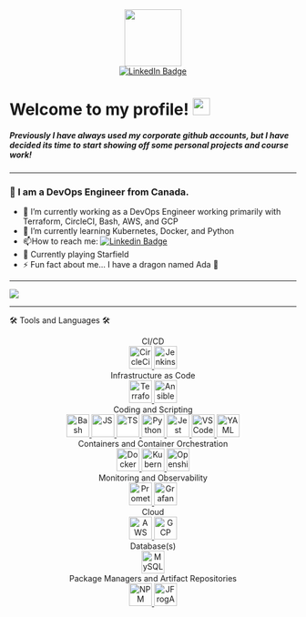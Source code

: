 <div id="header" align="center">
<img src="https://media.giphy.com/media/4xG3FzauZFmUNMcTLy/giphy.gif" width="100"/>
</div>

<div id="badges" align="center">
<a href="https://www.linkedin.com/in/nicolegarrow/">
  <img src="https://img.shields.io/badge/LinkedIn-blue?style=for-the-badge&logo=linkedin&logoColor=white" alt="LinkedIn Badge"/>
  </a>
</div>
<div id="profileViews" align="center">
<img src="https://komarev.com/ghpvc/?username=Garrowni&style=flat-square&color=blue" alt=""/>
</div>
<h1>
  Welcome to my profile!
  <img src="https://media.giphy.com/media/hvRJCLFzcasrR4ia7z/giphy.gif" width="30px"/> 
</h1>
<h5>Previously I have always used my corporate github accounts, but I have decided its time to start showing off some personal projects and course work!</h5>

---

### :lizard: I am a DevOps Engineer from Canada.


- 🔭 I’m currently working as a DevOps Engineer working primarily with Terraform, CircleCI, Bash, AWS, and GCP
- 🌱 I’m currently learning Kubernetes, Docker, and Python
- :mailbox:How to reach me: [![Linkedin Badge](https://img.shields.io/badge/-Nicole_Garrow-blue?style=flat&logo=Linkedin&logoColor=white)](https://www.linkedin.com/in/nicolegarrow/)
- :rocket: Currently playing Starfield
- ⚡ Fun fact about me... I have a dragon named Ada :dragon:

---

<img src="https://media.giphy.com/media/14bWswbeWGzYEo/giphy.gif" align="center">

---

:hammer_and_wrench: Tools and Languages :hammer_and_wrench:
<!-- Great for finding logos https://www.vectorlogo.zone/ -->
<center> CI/CD </center>

<div id="workedWithCICD" align="center" >
  <a href="https://circleci.com/">
    <img src="https://www.vectorlogo.zone/logos/circleci/circleci-icon.svg" alt="CircleCi" style="background-color:white;height:40; width:40;"/>
  </a>
  <a href="https://www.jenkins.io/">
    <img src="https://www.vectorlogo.zone/logos/jenkins/jenkins-icon.svg" alt="Jenkins" style="height:40; width:40;"/>
  </a>
</div>


<center> Infrastructure as Code </center>

<div id="workedWithIAC" align="center">
  <a href="https://www.terraform.io/">
    <img src="https://www.vectorlogo.zone/logos/terraformio/terraformio-icon.svg" alt="Terraform" style="height:40; width:40;"/>
  </a>
  <a href="https://www.ansible.com/">
    <img src="https://www.vectorlogo.zone/logos/ansible/ansible-icon.svg" alt="Ansible" style="background-color:white;height:40; width:40;"/>
  </a>
</div>


<center> Coding and Scripting </center>
<div id="workedWithCoding" align="center" >
  <a href=https://www.gnu.org/software/bash/">
    <img src="https://www.vectorlogo.zone/logos/gnu_bash/gnu_bash-icon.svg" alt="Bash" style="background-color:white;height:40; width:40;"/>
  </a>
  <a href="https://developer.mozilla.org/en-US/docs/Web/JavaScript">
    <img src="https://www.vectorlogo.zone/logos/javascript/javascript-icon.svg" alt="JS" style="background-color:white;height:40; width:40;"/>
  </a>
  <a href="https://www.typescriptlang.org/">
    <img src="https://www.vectorlogo.zone/logos/typescriptlang/typescriptlang-icon.svg" alt="TS" style="background-color:white;height:40; width:40;"/>
  </a>
  <a href="https://www.python.org/">
    <img src="https://www.vectorlogo.zone/logos/python/python-icon.svg" alt="Python3" style="height:40; width:40;"/>
  </a>
  <a href="https://jestjs.io/">
    <img src="https://www.vectorlogo.zone/logos/jestjsio/jestjsio-icon.svg" alt="Jest" style="background-color:white;height:40; width:40;"/>
  </a>
  <a href="https://code.visualstudio.com/">
    <img src="https://www.vectorlogo.zone/logos/visualstudio_code/visualstudio_code-icon.svg" alt="VSCode" style="height:40; width:40;"/>
  </a>
  <a href="https://yaml.org/">
    <img src="https://www.vectorlogo.zone/logos/yaml/yaml-icon.svg" alt="YAML" style="background-color:white;height:40; width:40;"/>
  </a>
</div>


<center> Containers and Container Orchestration </center>

<div id="workedWithContainers" align="center" >
  <a href="https://www.docker.com/">
    <img src="https://www.vectorlogo.zone/logos/docker/docker-icon.svg" alt="Docker" style="background-color:white;height:40; width:40;"/>
  </a>
  <a href="https://kubernetes.io/">
    <img src="https://www.vectorlogo.zone/logos/kubernetes/kubernetes-icon.svg" alt="Kubernetes" style="height:40; width:40;"/>
  </a>
  <a href="https://www.redhat.com/en/technologies/cloud-computing/openshift">
    <img src="https://www.vectorlogo.zone/logos/openshift/openshift-icon.svg" alt="Openshift"style="background-color:white;height:40; width:40;"/>
  </a>
</div>

<center> Monitoring and Observability </center>

<div id="workedWithMonitoring" align="center">
  <a href="https://prometheus.io/">
    <img src="https://www.vectorlogo.zone/logos/prometheusio/prometheusio-icon.svg" alt="Prometheus" style="height:40; width:40;"/>
  </a>
  <a href="https://grafana.com/">
    <img src="https://www.vectorlogo.zone/logos/grafana/grafana-icon.svg" alt="Grafana" style="height:40; width:40;"/>
  </a>
</div>


<center> Cloud </center>

<div id="workedWithCloud" align="center" >
  <a href="https://aws.amazon.com/">
    <img src="https://www.vectorlogo.zone/logos/amazon_aws/amazon_aws-icon.svg" alt="AWS" style="height:40; width:40;"/>
  </a>
  <a href="https://cloud.google.com/">
    <img src="https://www.vectorlogo.zone/logos/google_cloud/google_cloud-icon.svg" alt="GCP" style="height:40; width:40;"/>
  </a>
</div>


<center> Database(s) </center>

<div id="workedWithDB" align="center" >
  <a href="https://www.mysql.com/">
    <img src="https://www.vectorlogo.zone/logos/mysql/mysql-icon.svg" alt="MySQL" style="background-color:white; height:40; width:40;">
  </a>
</div>

<center> Package Managers and Artifact Repositories</center>

<div id="workedWithRegistries" align="center">
  <a href="https://www.npmjs.com/">
    <img src="https://www.vectorlogo.zone/logos/npmjs/npmjs-icon.svg" alt="NPM" style="height:40; width:40;"/>
  </a>
  <a href="https://jfrog.com/">
    <img src="https://www.vectorlogo.zone/logos/jfrog/jfrog-icon.svg" alt="JFrogArtifactory" style="background-color:white;height:40; width:40;"/>
  </a>


</div>
